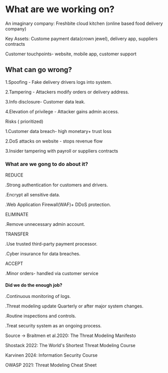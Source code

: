 # What are we working on?

An imaginary company: Freshbite cloud kitchen (online based food delivery company)

Key Assets: Custome payment data(crown jewel), delivery app, suppliers contracts

Customer touchpoints- website, mobile app, customer support

## What can go wrong?

1.Spoofing - Fake delivery drivers logs into system.

2.Tampering - Attackers modify orders or delivery address.

3.Info disclosure- Customer data leak.

4.Elevation of privilege - Attacker gains admin access.

Risks ( prioritized)

1.Customer data breach- high monetary+ trust loss

2.DoS attacks on website - stops revenue flow

3.Insider tampering with payroll or suppliers contracts 

### What are we gong to do about it?

REDUCE

.Strong authentication for customers and drivers.

.Encrypt all sensitive data.

.Web Application Firewall(WAF)+ DDoS protection.

ELIMINATE

.Remove unnecessary admin account.

TRANSFER

.Use trusted third-party payment processor.

.Cyber insurance for data breaches.

ACCEPT

.Minor orders- handled via customer service

#### Did we do the enough job?

.Continuous monitoring of logs.

.Threat modeling update Quarterly or after major system changes.

.Routine inspections and controls.

.Treat security system as an ongoing process.

Source ->
Braitmen et al.2020: The Threat Modeling Manifesto

Shostack 2022: The World's Shortest Threat Modeling Course

Karvinen 2024: Information Security Course

OWASP 2021: Threat Modeling Cheat Sheet

